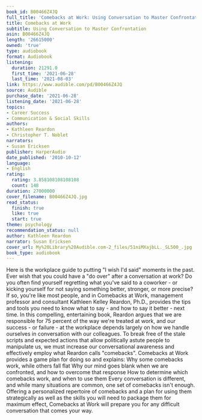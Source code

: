 ```yaml
---
book_id: B00466Z4JQ
full_title: 'Comebacks at Work: Using Conversation to Master Confrontation'
title: Comebacks at Work
subtitle: Using Conversation to Master Confrontation
asin: B00466Z4JQ
length: '26615000'
owned: 'true'
type: audiobook
format: Audiobook
listening:
  duration: 21291.0
  first_time: '2021-06-28'
  last_time: '2021-08-03'
link: https://www.audible.com/pd/B00466Z4JQ
source: Audible
purchase_date: '2021-06-28'
listening_date: '2021-06-28'
topics:
- Career Success
- Communication & Social Skills
authors:
- Kathleen Reardon
- Christopher T. Noblet
narrators:
- Susan Ericksen
publisher: HarperAudio
date_published: '2010-10-12'
language:
- English
rating:
  rating: 3.858108108108108
  count: 148
duration: 27000000
cover_filename: B00466Z4JQ.jpg
read_status:
  finish: true
  like: true
  start: true
theme: psychology
recommendation_status: null
author: Kathleen Reardon
narrator: Susan Ericksen
cover_url: My%20Library%20Audible.com-2_files/51niMXajbLL._SL500_.jpg
book_type: audiobook
---
```

Here is the workplace guide to putting "I wish I'd said" moments in the past.
Ever wish that you could have a "do over" after a conversation at work? Do you often find yourself regretting what you've said to a coworker - or kicking yourself for not saying something better, stronger, or more precise? If so, you're like most people, and in Comebacks at Work, management professor and consultant Kathleen Kelley Reardon, Ph.D., provides the tips and tools you need to know what to say - and how to say it better - next time.
In this compelling, entertaining book, Reardon argues that we are responsible for 75 percent of the way we're treated at work, and our success - or failure - at the workplace depends largely on how we handle ourselves in conversation with our colleagues. To break free of the stale scripts and expected actions that allow politically astute people to manipulate us, we must increase our conversational awareness and effectively employ what Reardon calls "comebacks".
Comebacks at Work provides a game plan for doing so and explains:
Why some comebacks work, while others fall flat  Why our mind goes blank when we are confronted, and how to overcome that response  How to determine which comebacks work, and when to use them  Every conversation is different, and while many situations are common, one set of comebacks isn't enough. Offering a personalized repertoire of comebacks and a plan for using them strategically as well as the skills you will need to package them for maximum effect, Comebacks at Work will prepare you for any difficult conversation that comes your way.
